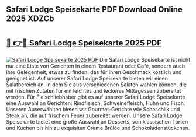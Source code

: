 ## Safari Lodge Speisekarte PDF Download Online 2025 XDZCb

# <h2><a href="http://gc8psc.nevu.top/?p=Safari+Lodge+Speisekarte">🔗 👉🔴 Safari Lodge Speisekarte 2025 PDF</a></h2>

[![Safari Lodge Speisekarte 2025 PDF](https://i.imgur.com/dBaPXMq.png)](http://gc8psc.nevu.top/?p=Safari+Lodge+Speisekarte)
Die Safari Lodge Speisekarte ist nicht nur eine Liste von Gerichten in einem Restaurant oder Café, sondern auch Ihre Gelegenheit, etwas zu finden, das für Ihren Geschmack köstlich und geeignet ist. Auf unserer Safari Lodge Speisekarte bieten wir einen Salatbereich an, in dem Sie aus verschiedenen Salaten wählen können, die mit frischen Zutaten für ein leichtes und leckeres Mittagessen zubereitet werden. Für Fleischliebhaber gibt es auf unserer Safari Lodge Speisekarte eine Auswahl an Gerichten: Rindfleisch, Schweinefleisch, Huhn und Fisch. Unseren Auserwählten bieten wir Gourmet-Gerichte wie Schaschlik und Steak an, die auf frischem Feuer zubereitet werden. Unsere Safari Lodge Speisekarte bietet eine große Auswahl an Desserts, von klassischen Torten und Kuchen bis hin zu exquisiten Crème Brûlée und Schokoladenstückchen.

